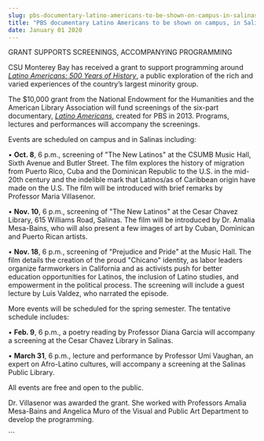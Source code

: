 ```yaml
---
slug: pbs-documentary-latino-americans-to-be-shown-on-campus-in-salinas
title: "PBS documentary Latino Americans to be shown on campus, in Salinas"
date: January 01 2020
---
```


 
<p>GRANT SUPPORTS SCREENINGS, ACCOMPANYING PROGRAMMING</p>
<p>
  CSU Monterey Bay has received a grant to support programming around
  <a href="https://apply.ala.org/latinoamericans"
    ><em>Latino Americans: 500 Years of History</em>,</a
  >
  a public exploration of the rich and varied experiences of the country’s
  largest minority group.
</p>
<p>
  The $10,000 grant from the National Endowment for the Humanities and the
  American Library Association will fund screenings of the six&#45;part
  documentary,
  <em
    ><a href="https://www.pbs.org/latino&#45;americans/en/"
      >Latino Americans</a
    ></em
  >, created for PBS in 2013. Programs, lectures and performances will accompany
  the screenings.
</p>
<p>Events are scheduled on campus and in Salinas including:</p>
<p>
  • <strong>Oct. 8</strong>, 6 p.m., screening of "The New Latinos" at the CSUMB
  Music Hall, Sixth Avenue and Butler Street. The film explores the history of
  migration from Puerto Rico, Cuba and the Dominican Republic to the U.S. in the
  mid&#45;20th century and the indelible mark that Latinos/as of Caribbean
  origin have made on the U.S. The film will be introduced with brief remarks by
  Professor Maria Villasenor.
</p>
<p>
  • <strong>Nov. 10</strong>, 6 p.m., screening of "The New Latinos" at the
  Cesar Chavez Library, 615 Williams Road, Salinas. The film will be introduced
  by Dr. Amalia Mesa&#45;Bains, who will also present a few images of art by
  Cuban, Dominican and Puerto Rican artists.
</p>
<p>
  • <strong>Nov. 18</strong>, 6 p.m., screening of "Prejudice and Pride" at the
  Music Hall. The film details the creation of the proud "Chicano" identity, as
  labor leaders organize farmworkers in California and as activists push for
  better education opportunities for Latinos, the inclusion of Latino studies,
  and empowerment in the political process. The screening will include a guest
  lecture by Luis Valdez, who narrated the episode.
</p>
<p>
  More events will be scheduled for the spring semester. The tentative schedule
  includes:
</p>
<p>
  • <strong>Feb. 9</strong>, 6 p.m., a poetry reading by Professor Diana Garcia
  will accompany a screening at the Cesar Chavez Library in Salinas.
</p>
<p>
  • <strong>March 31</strong>, 6 p.m., lecture and performance by Professor Umi
  Vaughan, an expert on Afro&#45;Latino cultures, will accompany a screening at
  the Salinas Public Library.
</p>
<p>All events are free and open to the public.</p>
<p>
  Dr. Villasenor was awarded the grant. She worked with Professors Amalia
  Mesa&#45;Bains and Angelica Muro of the Visual and Public Art Department to
  develop the programming.
</p>
```
